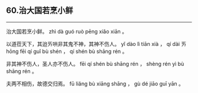 ## 60.治大国若烹小鲜
---


<ruby><rbc><rb> 治大国若烹小鲜。 </rb></rbc>
  <rtc><rt> zhì  dà  guó  ruò  pēng  xiǎo  xiān 。</rt></rtc>
</ruby>

<ruby><rbc><rb> 以道莅天下，其迨ㄞ哄非其鬼不神，其神不伤人。 </rb></rbc>
  <rtc><rt> yǐ  dào  lì  tiān  xià ， qí  dài ㄞ hōng  fēi  qí  guǐ  bù  shén ， qí  shén  bù  shāng  rén 。</rt></rtc>
</ruby>

<ruby><rbc><rb> 非其神不伤人，圣人亦不伤人。 </rb></rbc>
  <rtc><rt> fēi  qí  shén  bù  shāng  rén ， shèng  rén  yì  bù  shāng  rén 。</rt></rtc>
</ruby>

<ruby><rbc><rb> 夫两不相伤，故德交归焉。 </rb></rbc>
  <rtc><rt> fū  liǎng  bù  xiāng  shāng ， gù  dé  jiāo  guī  yān 。</rt></rtc>
</ruby>

<ruby><rbc><rb>   </rb></rbc>
  <rtc><rt> </rt></rtc>
</ruby>

